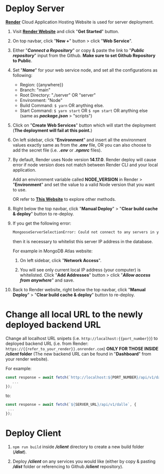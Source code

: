 # Deploy Server

[**Render**](https://render.com/) Cloud Application Hosting Website is used for server deployment.

1. Visit [**Render Website**](https://render.com/) and click "**Get Started**" button.

2. On top navbar, click "**New +**" button > click "**Web Service**".

3. Either "_**Connect a Repository**_" or copy & paste the link to "_**Public repository**_" input from the Github. **Make sure to set Github Repository to Public**.

4. Set "_**Name**_" for your web service node, and set all the configurations as following:

   - Region: {{anywhere}}
   - Branch: "main"
   - Root Directory: "./server" OR "server"
   - Environment: "Node"
   - Build Command: `$ yarn` OR anything else.
   - Start Command: `$ yarn start` OR `$ npm start` OR anything else (same as _**package.json**_ > "scripts")

5. Click on "**Create Web Services**" button which will start the deployment (**The deployment will fail at this point.**)

6. On left sidebar, click "**Environment**" and insert all the environment values exactly same as from the _**.env**_ file, OR you can also choose to add the secret file (i.e. _**.env**_ or _**.npmrc**_ files).

7. By default, Render uses Node version **14.17.0**. Render deploy will cause error if node version does not match between Render CLI and your local application.

   Add an environment variable called **NODE_VERSION** in Render > "**Environment**" and set the value to a valid Node version that you want to use.

   OR refer to [**This Website**](https://render.com/docs/node-version) to explore other methods.

8. Right below the top navbar, click "**Manual Deploy**" > "**Clear build cache & deploy**" button to re-deploy.

9. If you get the following error:

   ```bash
   MongooseServerSelectionError: Could not connect to any servers in your MongoDB Atlas cluster. One common reason is that you're trying to access the database from an IP that isn't whitelisted. Make sure your current IP address is on your Atlas cluster's IP whitelist: https://docs.atlas.mongodb.com/security-whitelist/
   ```

   then it is necessary to whitelist this server IP address in the database.

   For example in MongoDB Atlas website:

   1. On left sidebar, click "**Network Access**".

   2. You will see only current local IP address (your computer) is whitelisted. Click "**Add Addresses**" button > click "_**Allow access from anywhere**_" and save.

10. Back to Render website, right below the top navbar, click "**Manual Deploy**" > "**Clear build cache & deploy**" button to re-deploy.

# Change all local URL to the newly deployed backend URL

Change all localhost URL snipets (i.e. `http://localhost:{{port_number}}`) to deployed backend URL (i.e. from Render: `https://{{refer_to_your_render}}.onrender.com`) **ONLY FOR THOSE INSIDE _/client_ folder** (The new backend URL can be found in "**Dashboard**" from your render website).

For example:

```js
const response = await fetch(`http://localhost:${PORT_NUMBER}/api/v1/dalle`, {
   ...
});
```

to:

```js
const response = await fetch(`${SERVER_URL}/api/v1/dalle`, {
 ...
});
```

# Deploy Client

1. `npm run build` inside _**/client**_ directory to create a new build folder (_**/dist**_).

2. Deploy _**/client**_ on any services you would like (either by copy & pasting _**/dist**_ folder or referencing to Github _**/client**_ repository).
